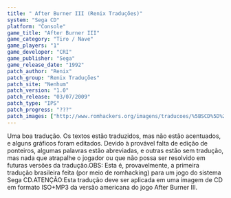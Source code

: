 ```yaml
---
title: " After Burner III (Renix Traduções)"
system: "Sega CD"
platform: "Console"
game_title: "After Burner III"
game_category: "Tiro / Nave"
game_players: "1"
game_developer: "CRI"
game_publisher: "Sega"
game_release_date: "1992"
patch_author: "Renix"
patch_group: "Renix Traduções"
patch_site: "Nenhum"
patch_version: "1.0"
patch_release: "03/07/2009"
patch_type: "IPS"
patch_progress: "???"
patch_images: ["http://www.romhackers.org/imagens/traducoes/%5BSCD%5D%20After%20Burner%20III%20-%20Renix%20-%201.png","http://www.romhackers.org/imagens/traducoes/%5BSCD%5D%20After%20Burner%20III%20-%20Renix%20-%202.png","http://www.romhackers.org/imagens/traducoes/%5BSCD%5D%20After%20Burner%20III%20-%20Renix%20-%203.png"]
---
```

Uma boa tradução. Os textos estão traduzidos, mas não estão acentuados, e alguns gráficos foram editados. Devido à provável falta de edição de ponteiros, algumas palavras estão abreviadas, e outras estão sem tradução, mas nada que atrapalhe o jogador ou que não possa ser resolvido em futuras versões da tradução.OBS: Esta é, provavelmente, a primeira tradução brasileira feita (por meio de romhacking) para um jogo do sistema Sega CD.ATENÇÃO:Esta tradução deve ser aplicada em uma imagem de CD em formato ISO+MP3 da versão americana do jogo After Burner III.